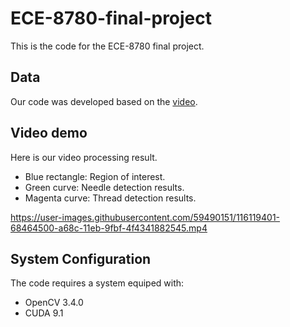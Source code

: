 # ECE-8780-final-project

This is the code for the ECE-8780 final project.

## Data 
Our code was developed based on the [video](https://drive.google.com/drive/folders/1Tp1WGvC2OOuOI_mL-SOBWsOYOHibuZxo?usp=sharing).

## Video demo
Here is our video processing result.
- Blue rectangle: Region of interest.
- Green curve: Needle detection results.
- Magenta curve: Thread detection results.

https://user-images.githubusercontent.com/59490151/116119401-68464500-a68c-11eb-9fbf-4f4341882545.mp4



## System Configuration
The code requires a system equiped with:
- OpenCV 3.4.0
- CUDA 9.1
